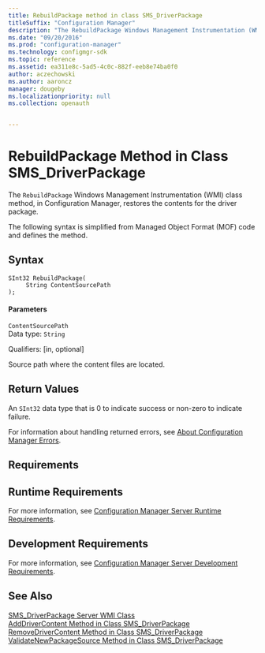 ```yaml
---
title: RebuildPackage method in class SMS_DriverPackage
titleSuffix: "Configuration Manager"
description: "The RebuildPackage Windows Management Instrumentation (WMI) class method, in Configuration Manager, restores the contents for the driver package."
ms.date: "09/20/2016"
ms.prod: "configuration-manager"
ms.technology: configmgr-sdk
ms.topic: reference
ms.assetid: ea311e8c-5ad5-4c0c-882f-eeb8e74ba0f0
author: aczechowski
ms.author: aaroncz
manager: dougeby
ms.localizationpriority: null
ms.collection: openauth


---
```

# RebuildPackage Method in Class SMS_DriverPackage
The `RebuildPackage` Windows Management Instrumentation (WMI) class method, in Configuration Manager, restores the contents for the driver package.  

 The following syntax is simplified from Managed Object Format (MOF) code and defines the method.  

## Syntax  

```  
SInt32 RebuildPackage(  
     String ContentSourcePath  
);  
```  

#### Parameters  
 `ContentSourcePath`  
 Data type: `String`  

 Qualifiers: [in, optional]  

 Source path where the content files are located.  

## Return Values  
 An `SInt32` data type that is 0 to indicate success or non-zero to indicate failure.  

 For information about handling returned errors, see [About Configuration Manager Errors](../../../develop/core/understand/about-configuration-manager-errors.md).  

## Requirements  

## Runtime Requirements  
 For more information, see [Configuration Manager Server Runtime Requirements](../../../develop/core/reqs/server-runtime-requirements.md).  

## Development Requirements  
 For more information, see [Configuration Manager Server Development Requirements](../../../develop/core/reqs/server-development-requirements.md).  

## See Also  
 [SMS_DriverPackage Server WMI Class](../../../develop/reference/osd/sms_driverpackage-server-wmi-class.md)   
 [AddDriverContent Method in Class SMS_DriverPackage](../../../develop/reference/osd/adddrivercontent-method-in-class-sms_driverpackage.md)   
 [RemoveDriverContent Method in Class SMS_DriverPackage](../../../develop/reference/osd/removedrivercontent-method-in-class-sms_driverpackage.md)   
 [ValidateNewPackageSource Method in Class SMS_DriverPackage](../../../develop/reference/osd/validatenewpackagesource-method-in-class-sms_driverpackage.md)
